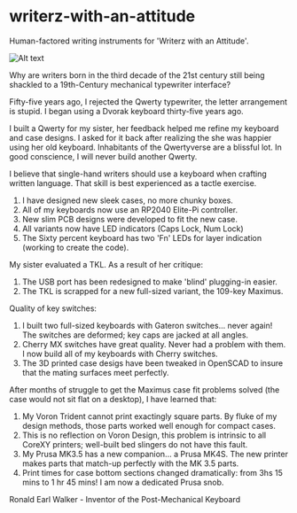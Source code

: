 # writerz-with-an-attitude
Human-factored writing instruments for 'Writerz with an Attitude'.

![Alt text](Photos/TwoHndCmpRdx.png)

Why are writers born in the third decade of the 21st century still being shackled to a 19th-Century mechanical typewriter interface?

Fifty-five years ago, I rejected the Qwerty typewriter, the letter arrangement is stupid. I began using a Dvorak keyboard thirty-five years ago.

I built a Qwerty for my sister, her feedback helped me refine my keyboard and case designs. I asked for it back after realizing the she was happier
using her old keyboard. Inhabitants of the Qwertyverse are a blissful lot. In good conscience, I will never build another Qwerty.

I believe that single-hand writers should use a keyboard when crafting written language. That skill is best experienced as a tactle exercise.

1. I have designed new sleek cases, no more chunky boxes.
2. All of my keyboards now use an RP2040 Elite-Pi controller.
3. New slim PCB designs were developed to fit the new case.
4. All variants now have LED indicators (Caps Lock, Num Lock)
5. The Sixty percent keyboard has two 'Fn' LEDs for layer indication (working to create the code).  

My sister evaluated a TKL. As a result of her critique:

1. The USB port has been redesigned to make 'blind' plugging-in easier. 
2. The TKL is scrapped for a new full-sized variant, the 109-key Maximus.

Quality of key switches:

1. I built two full-sized keyboards with Gateron switches... never again! The switches are deformed; key caps are jacked at all angles. 
2. Cherry MX switches have great quality. Never had a problem with them. I now build all of my keyboards with Cherry switches.
3. The 3D printed case desigs have been tweaked in OpenSCAD to insure that the mating surfaces meet perfectly.

After months of struggle to get the Maximus case fit problems solved (the case would not sit flat on a desktop), I have learned that:

1. My Voron Trident cannot print exactingly square parts. By fluke of my design methods, those parts worked well enough for compact cases. 
2. This is no reflection on Voron Design, this problem is intrinsic to all CoreXY printers; well-built bed slingers do not have this fault.
3. My Prusa MK3.5 has a new companion... a Prusa MK4S. The new printer makes parts that match-up perfectly with the MK 3.5 parts.  
4. Print times for case bottom sections changed dramatically: from 3hs 15 mins to 1 hr 45 mins! I am now a dedicated Prusa snob.

Ronald Earl Walker - Inventor of the Post-Mechanical Keyboard
   
